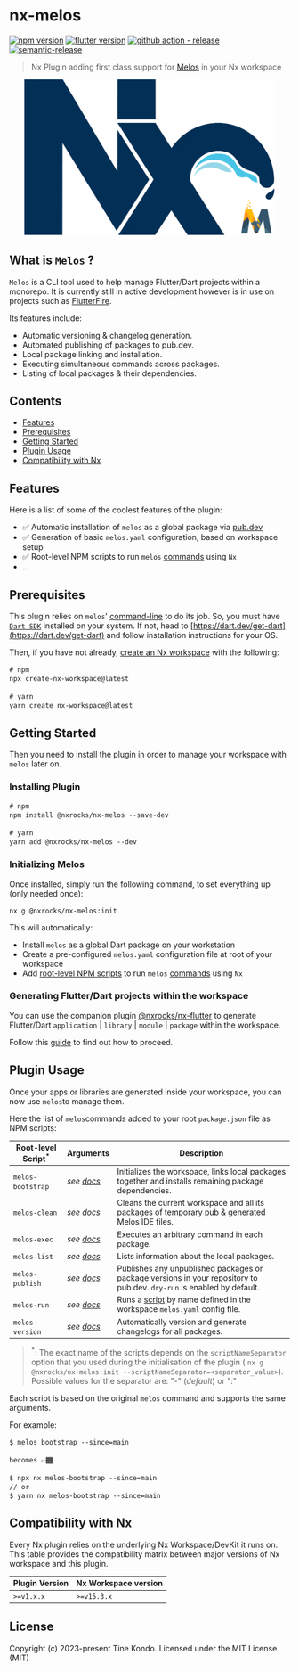 
# nx-melos

[![npm version](https://img.shields.io/npm/v/@nxrocks/nx-melos?style=flat-square)](https://www.npmjs.com/package/@nxrocks/nx-melos)
[![flutter version](https://img.shields.io/badge/flutter-stable-blue?style=flat-square)](https://github.com/flutter/flutter/wiki/Flutter-build-release-channels#stable)
[![github action - release](https://img.shields.io/github/actions/workflow/status/tinesoft/nxrocks/release.yml?label=release&style=flat-square)](https://github.com/tinesoft/nxrocks/actions?query=workflow%3ARelease)
[![semantic-release](https://img.shields.io/badge/%20%20%F0%9F%93%A6%F0%9F%9A%80-semantic--release-e10079.svg?style=flat-square)](https://github.com/semantic-release/semantic-release)

> Nx Plugin adding first class support for [Melos](https://melos.invertase.dev/) in your Nx workspace

<p align="center"><img src="https://raw.githubusercontent.com/tinesoft/nxrocks/master/images/nx-melos.png" width="450"></p>

## What is `Melos` ?

`Melos` is a CLI tool used to help manage Flutter/Dart projects within a monorepo. It is currently still in active development however is in use on projects such as [FlutterFire](https://github.com/FirebaseExtended/flutterfire).

Its features include:

* Automatic versioning & changelog generation.
* Automated publishing of packages to pub.dev.
* Local package linking and installation.
* Executing simultaneous commands across packages.
* Listing of local packages & their dependencies.

## Contents

* [Features](#features)
* [Prerequisites](#prerequisites)
* [Getting Started](#getting-started)
* [Plugin Usage](#plugin-usage)
* [Compatibility with Nx](#compatibility-with-nx)

## Features

Here is a list of some of the coolest features of the plugin:

* ✅ Automatic installation of `melos` as a global package via [pub.dev](https://pub.dev/) 
* ✅ Generation of basic `melos.yaml` configuration, based on workspace setup
* ✅ Root-level NPM scripts to run `melos` [commands](https://melos.invertase.dev/commands/bootstrap) using `Nx`
* ...

## Prerequisites

This plugin relies on `melos`' [command-line](https://flutter.dev/docs/reference/flutter-cli) to do its job. So, you must have [`Dart SDK`](https://flutter.dev) installed on your system. If not, head to [https://dart.dev/get-dart](https://dart.dev/get-dart) and follow installation instructions for your OS.

Then, if you have not already, [create an Nx workspace](https://github.com/nrwl/nx#creating-an-nx-workspace) with the following:

```
# npm
npx create-nx-workspace@latest

# yarn
yarn create nx-workspace@latest
```

## Getting Started

Then you need to install the plugin in order to manage your workspace with `melos` later on.

### Installing Plugin

```
# npm
npm install @nxrocks/nx-melos --save-dev

# yarn
yarn add @nxrocks/nx-melos --dev
```

### Initializing Melos

Once installed, simply run the following command, to set everything up (only needed once):

```
nx g @nxrocks/nx-melos:init
```

This will automatically:

* Install `melos` as a global Dart package on your workstation
* Create a pre-configured `melos.yaml` configuration file at root of your workspace
* Add [root-level NPM scripts](https://nx.dev/recipes/other/root-level-scripts) to run `melos` [commands](https://melos.invertase.dev/commands/bootstrap) using `Nx`

### Generating Flutter/Dart projects within the workspace

You can use the companion plugin [@nxrocks/nx-flutter](https://github.com/tinesoft/nxrocks/tree/master/packages/nx-flutter) to generate Flutter/Dart `application` | `library` | `module` | `package` within the workspace.

Follow this [guide](https://github.com/tinesoft/nxrocks/tree/develop/packages/nx-flutter#getting-started) to find out how to proceed.

## Plugin Usage

Once your apps or libraries are generated inside your workspace, you can now use `melos`to manage them.

Here the list of `melos`commands added to your root `package.json` file as NPM scripts:

| Root-level Script<sup>*</sup>     | Arguments        | Description                                |
| --------------------- | ---------------- | ------------------------------------------ |
| `melos-bootstrap`     | *see [docs](https://melos.invertase.dev/commands/bootstrap)*  | Initializes the workspace, links local packages together and installs remaining package dependencies. |
| `melos-clean`         | *see [docs](https://melos.invertase.dev/commands/clean)*      | Cleans the current workspace and all its packages of temporary pub & generated Melos IDE files. |
| `melos-exec`          | *see [docs](https://melos.invertase.dev/commands/exec)*       | Executes an arbitrary command in each package. |
| `melos-list`          | *see [docs](https://melos.invertase.dev/commands/list)*       | Lists information about the local packages. |
| `melos-publish`       | *see [docs](https://melos.invertase.dev/commands/publish)*    | Publishes any unpublished packages or package versions in your repository to pub.dev. `dry-run` is enabled by default. |
| `melos-run`           | *see [docs](https://melos.invertase.dev/commands/run)*        | Runs a [script](https://melos.invertase.dev/configuration/scripts) by name defined in the workspace `melos.yaml` config file. |
| `melos-version`       | *see [docs](https://melos.invertase.dev/commands/version)*    | Automatically version and generate changelogs for all packages. |

> <sup>*</sup>: The exact name of the scripts depends on the `scriptNameSeparator` option that you used during the initialisation of the plugin ( `nx g @nxrocks/nx-melos:init --scriptNameSeparator=<separator_value>`). 
> Possible values for the separator are: "-" (*default*) or ":"

Each script is based on the original `melos` command and supports the same arguments.

For example:

```
$ melos bootstrap --since=main

becomes 👉🏾

$ npx nx melos-bootstrap --since=main
// or
$ yarn nx melos-bootstrap --since=main
```

## Compatibility with Nx

Every Nx plugin relies on the underlying Nx Workspace/DevKit it runs on. This table provides the compatibility matrix between major versions of Nx workspace and this plugin.

| Plugin Version | Nx Workspace version
| -------------- | --------------------
| `>=v1.x.x`     | `>=v15.3.x`

## License

Copyright (c) 2023-present Tine Kondo. Licensed under the MIT License (MIT)
